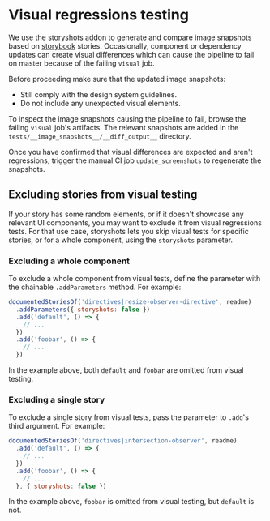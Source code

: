 # Visual regressions testing

We use the [storyshots](https://github.com/storybookjs/storybook/tree/master/addons/storyshots) addon
to generate and compare image snapshots based on [storybook](https://github.com/storybookjs/storybook)
stories. Occasionally, component or dependency updates can create visual differences which can cause
the pipeline to fail on master because of the failing `visual` job.

Before proceeding make sure that the updated image snapshots:

- Still comply with the design system guidelines.
- Do not include any unexpected visual elements.

To inspect the image snapshots causing the pipeline to fail, browse the failing `visual`
job's artifacts. The relevant snapshots are added in the `tests/__image_snapshots__/__diff_output__`
directory.

Once you have confirmed that visual differences are expected and aren't regressions, trigger the
manual CI job `update_screenshots` to regenerate the snapshots.

## Excluding stories from visual testing

If your story has some random elements, or if it doesn't showcase any relevant UI components, you
may want to exclude it from visual regressions tests. For that use case, storyshots lets you skip
visual tests for specific stories, or for a whole component, using the `storyshots` parameter.

### Excluding a whole component

To exclude a whole component from visual tests, define the parameter with the chainable
`.addParameters` method. For example:

```js
documentedStoriesOf('directives|resize-observer-directive', readme)
  .addParameters({ storyshots: false })
  .add('default', () => {
    // ...
  })
  .add('foobar', () => {
    // ...
  })
```

In the example above, both `default` and `foobar` are omitted from visual testing.

### Excluding a single story

To exclude a single story from visual tests, pass the parameter to `.add`'s third argument.
For example:

```js
documentedStoriesOf('directives|intersection-observer', readme)
  .add('default', () => {
    // ...
  })
  .add('foobar', () => {
    // ...
  }, { storyshots: false })
```

In the example above, `foobar` is omitted from visual testing, but `default` is not.

